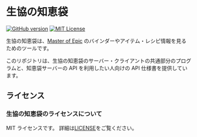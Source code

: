 # 生協の知恵袋

[![GitHub version](https://badge.fury.io/gh/coop-mojo%2Fmoecoop.svg)](https://badge.fury.io/gh/coop-mojo%2Fmoecoop)
[![MIT License](http://img.shields.io/badge/license-MIT-blue.svg?style=flat)](https://github.com/coop-mojo/moecoop-common/blob/master/LICENSE)

生協の知恵袋は、[Master of Epic](http://moepic.com/top.php?mid=_) のバインダーやアイテム・レシピ情報を見るためのツールです。

このリポジトリは、生協の知恵袋のサーバー・クライアントの共通部分のプログラムと、知恵袋サーバーの API を利用したい人向けの API 仕様書を提供しています。

## ライセンス
### 生協の知恵袋のライセンスについて
MIT ライセンスです。 詳細は[LICENSE](LICENSE)をご覧ください。
